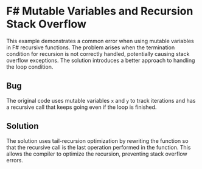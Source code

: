 # F# Mutable Variables and Recursion Stack Overflow

This example demonstrates a common error when using mutable variables in F# recursive functions. The problem arises when the termination condition for recursion is not correctly handled, potentially causing stack overflow exceptions. The solution introduces a better approach to handling the loop condition.

## Bug

The original code uses mutable variables `x` and `y` to track iterations and has a recursive call that keeps going even if the loop is finished.

## Solution

The solution uses tail-recursion optimization by rewriting the function so that the recursive call is the last operation performed in the function. This allows the compiler to optimize the recursion, preventing stack overflow errors. 